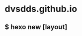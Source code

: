 # dvsdds.github.io
$ hexo new [layout] <title>
title:10-2022211292-党鑫雨 blog
---
date:2022-12-4
一维数组的介绍
一维数组中存储的元素类型是“引用数据类型”，是同种数据类型的有序集合
一·定义：存储类型，数据类型，数组名【数组大小】
二·初始化：完全初始化，部分初始化，省略初始化
三·赋值：可以根据下标一个一个的赋值
四·数组元素个数：sizeof
